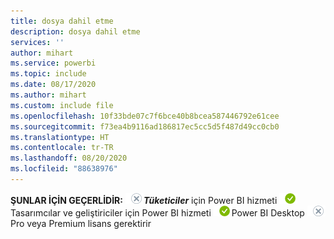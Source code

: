 ```yaml
---
title: dosya dahil etme
description: dosya dahil etme
services: ''
author: mihart
ms.service: powerbi
ms.topic: include
ms.date: 08/17/2020
ms.author: mihart
ms.custom: include file
ms.openlocfilehash: 10f33bde07c7f6bce40b8bcea587446792e61cee
ms.sourcegitcommit: f73ea4b9116ad186817ec5cc5d5f487d49cc0cb0
ms.translationtype: HT
ms.contentlocale: tr-TR
ms.lasthandoff: 08/20/2020
ms.locfileid: "88638976"
---
```

<Token>**ŞUNLAR İÇİN GEÇERLİDİR:** ![hayır](media/no.png)***Tüketiciler*** için Power BI hizmeti ![evet](media/yes.png)Tasarımcılar ve geliştiriciler için Power BI hizmeti ![evet](media/yes.png)Power BI Desktop ![hayır](media/no.png)Pro veya Premium lisans gerektirir </Token>
